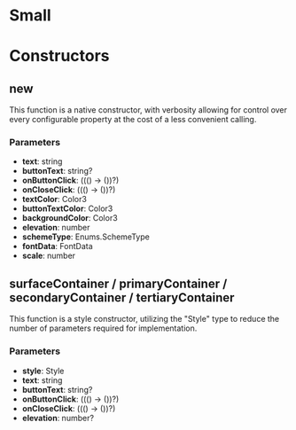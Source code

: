 # Small


# Constructors


## new
This function is a native constructor, with verbosity allowing for control over every configurable property at the cost of a less convenient calling.

### Parameters
- **text**: string
- **buttonText**: string?
- **onButtonClick**: ((() -> ())?)
- **onCloseClick**: ((() -> ())?)
- **textColor**: Color3
- **buttonTextColor**: Color3
- **backgroundColor**: Color3
- **elevation**: number
- **schemeType**: Enums.SchemeType
- **fontData**: FontData
- **scale**: number

## surfaceContainer / primaryContainer / secondaryContainer / tertiaryContainer
This function is a style constructor, utilizing the "Style" type to reduce the number of parameters required for implementation.

### Parameters
- **style**: Style
- **text**: string
- **buttonText**: string?
- **onButtonClick**: ((() -> ())?)
- **onCloseClick**: ((() -> ())?)
- **elevation**: number?

